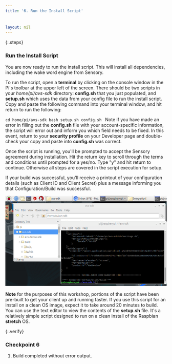 ```yaml
---
title: '6. Run the Install Script'


layout: nil
---
```


{:.steps}
### Run the Install Script

You are now ready to run the install script. This will install all dependencies, including the  wake word engine from Sensory.

To run the script,  open a **terminal** by clicking on the console window in the Pi's toolbar at the upper left of the screen. There should be two scripts in your *home/pi/avs-sdk* directory: **config.sh** that you just populated, and **setup.sh** which uses the data from your config file to run the install script. Copy and paste the following command into your terminal window, and hit return to run the following:


`cd home/pi/avs-sdk
bash setup.sh config.sh
`
Note if you have made an error in filling out the **config.sh** file with your account-specific information, the script will error out and inform you which field needs to be fixed.  In this event, return to your **security profile** on your Developer page and double-check your copy and paste into **config.sh** was correct.

Once the script is running, you'll be prompted to accept the Sensory agreement during installation.  Hit the return key to scroll through the terms and conditions until prompted for a yes/no.  Type "y" and hit return to continue. Otherwise all steps are covered in the script execution for setup.

If your build was successful, you'll receive a printout of your configuration details (such as Client ID and Client Secret) plus a message informing you that Configuration/Build was successful.

![build success](../assets/build_successful.png)

**Note** for the purposes of this workshop, portions of the script have been pre-built to get your client up and running faster.  If you use this script for an install on a clean OS image, expect it to take around 20 minutes to build.  You can use the text editor to view the contents of the **setup.sh** file. It's a relatively simple script designed to run on a clean install of the Raspbian **stretch** OS.

{:.verify}
### Checkpoint 6

1. Build completed without error output.
